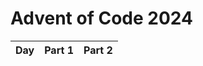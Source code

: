 # Advent of Code 2024


| Day | Part 1           | Part 2           |
|-----|------------------|------------------|
